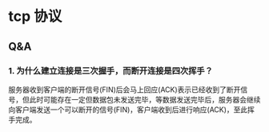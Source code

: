 # tcp 协议

## Q&A

### 1. 为什么建立连接是三次握手，而断开连接是四次挥手？

服务器收到客户端的断开信号(FIN)后会马上回应(ACK)表示已经收到了断开信号，但此时可能存在一定但数据包未发送完毕，等数据发送完毕后，服务器会继续向客户端发送一个可以断开的信号(FIN)，客户端收到后进行响应(ACK)，至此挥手完成。
